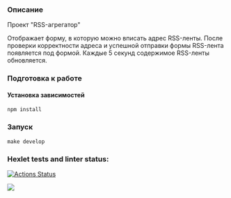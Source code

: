 ### Описание

Проект "RSS-агрегатор"

Отображает форму, в которую можно вписать адрес RSS-ленты. После проверки корректности адреса и успешной отправки формы RSS-лента появляется под формой. Каждые 5 секунд содержимое RSS-ленты обновляется.

### Подготовка к работе

#### Установка зависимостей

```
npm install
```

### Запуск

```
make develop
```

### Hexlet tests and linter status:

[![Actions Status](https://github.com/AnsGit/frontend-project-11/actions/workflows/hexlet-check.yml/badge.svg)](https://github.com/AnsGit/frontend-project-11/actions)

<a href="https://codeclimate.com/github/AnsGit/frontend-project-11/maintainability"><img src="https://api.codeclimate.com/v1/badges/af04bdb2371774c6709f/maintainability" /></a>
